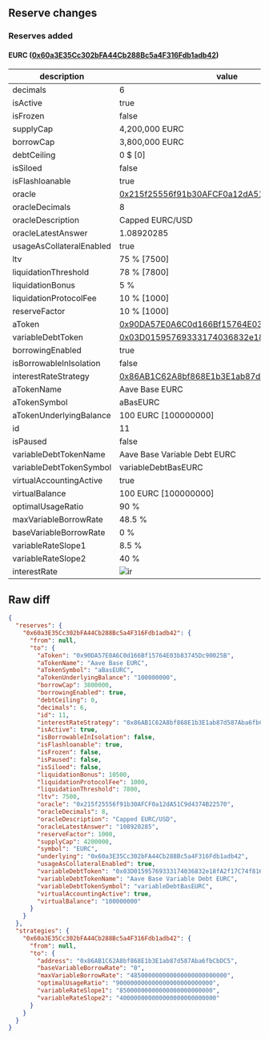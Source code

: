 ## Reserve changes

### Reserves added

#### EURC ([0x60a3E35Cc302bFA44Cb288Bc5a4F316Fdb1adb42](https://basescan.org/address/0x60a3E35Cc302bFA44Cb288Bc5a4F316Fdb1adb42))

| description | value |
| --- | --- |
| decimals | 6 |
| isActive | true |
| isFrozen | false |
| supplyCap | 4,200,000 EURC |
| borrowCap | 3,800,000 EURC |
| debtCeiling | 0 $ [0] |
| isSiloed | false |
| isFlashloanable | true |
| oracle | [0x215f25556f91b30AFCF0a12dA51C9d4374B22570](https://basescan.org/address/0x215f25556f91b30AFCF0a12dA51C9d4374B22570) |
| oracleDecimals | 8 |
| oracleDescription | Capped EURC/USD |
| oracleLatestAnswer | 1.08920285 |
| usageAsCollateralEnabled | true |
| ltv | 75 % [7500] |
| liquidationThreshold | 78 % [7800] |
| liquidationBonus | 5 % |
| liquidationProtocolFee | 10 % [1000] |
| reserveFactor | 10 % [1000] |
| aToken | [0x90DA57E0A6C0d166Bf15764E03b83745Dc90025B](https://basescan.org/address/0x90DA57E0A6C0d166Bf15764E03b83745Dc90025B) |
| variableDebtToken | [0x03D01595769333174036832e18fA2f17C74f8161](https://basescan.org/address/0x03D01595769333174036832e18fA2f17C74f8161) |
| borrowingEnabled | true |
| isBorrowableInIsolation | false |
| interestRateStrategy | [0x86AB1C62A8bf868E1b3E1ab87d587Aba6fbCbDC5](https://basescan.org/address/0x86AB1C62A8bf868E1b3E1ab87d587Aba6fbCbDC5) |
| aTokenName | Aave Base EURC |
| aTokenSymbol | aBasEURC |
| aTokenUnderlyingBalance | 100 EURC [100000000] |
| id | 11 |
| isPaused | false |
| variableDebtTokenName | Aave Base Variable Debt EURC |
| variableDebtTokenSymbol | variableDebtBasEURC |
| virtualAccountingActive | true |
| virtualBalance | 100 EURC [100000000] |
| optimalUsageRatio | 90 % |
| maxVariableBorrowRate | 48.5 % |
| baseVariableBorrowRate | 0 % |
| variableRateSlope1 | 8.5 % |
| variableRateSlope2 | 40 % |
| interestRate | ![ir](https://dash.onaave.com/api/static?variableRateSlope1=85000000000000000000000000&variableRateSlope2=400000000000000000000000000&optimalUsageRatio=900000000000000000000000000&baseVariableBorrowRate=0&maxVariableBorrowRate=485000000000000000000000000) |


## Raw diff

```json
{
  "reserves": {
    "0x60a3E35Cc302bFA44Cb288Bc5a4F316Fdb1adb42": {
      "from": null,
      "to": {
        "aToken": "0x90DA57E0A6C0d166Bf15764E03b83745Dc90025B",
        "aTokenName": "Aave Base EURC",
        "aTokenSymbol": "aBasEURC",
        "aTokenUnderlyingBalance": "100000000",
        "borrowCap": 3800000,
        "borrowingEnabled": true,
        "debtCeiling": 0,
        "decimals": 6,
        "id": 11,
        "interestRateStrategy": "0x86AB1C62A8bf868E1b3E1ab87d587Aba6fbCbDC5",
        "isActive": true,
        "isBorrowableInIsolation": false,
        "isFlashloanable": true,
        "isFrozen": false,
        "isPaused": false,
        "isSiloed": false,
        "liquidationBonus": 10500,
        "liquidationProtocolFee": 1000,
        "liquidationThreshold": 7800,
        "ltv": 7500,
        "oracle": "0x215f25556f91b30AFCF0a12dA51C9d4374B22570",
        "oracleDecimals": 8,
        "oracleDescription": "Capped EURC/USD",
        "oracleLatestAnswer": "108920285",
        "reserveFactor": 1000,
        "supplyCap": 4200000,
        "symbol": "EURC",
        "underlying": "0x60a3E35Cc302bFA44Cb288Bc5a4F316Fdb1adb42",
        "usageAsCollateralEnabled": true,
        "variableDebtToken": "0x03D01595769333174036832e18fA2f17C74f8161",
        "variableDebtTokenName": "Aave Base Variable Debt EURC",
        "variableDebtTokenSymbol": "variableDebtBasEURC",
        "virtualAccountingActive": true,
        "virtualBalance": "100000000"
      }
    }
  },
  "strategies": {
    "0x60a3E35Cc302bFA44Cb288Bc5a4F316Fdb1adb42": {
      "from": null,
      "to": {
        "address": "0x86AB1C62A8bf868E1b3E1ab87d587Aba6fbCbDC5",
        "baseVariableBorrowRate": "0",
        "maxVariableBorrowRate": "485000000000000000000000000",
        "optimalUsageRatio": "900000000000000000000000000",
        "variableRateSlope1": "85000000000000000000000000",
        "variableRateSlope2": "400000000000000000000000000"
      }
    }
  }
}
```
